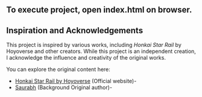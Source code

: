 ## To execute project, open index.html on browser.

## Inspiration and Acknowledgements

This project is inspired by various works, including *Honkai Star Rail* by Hoyoverse and other creators. While this project is an independent creation, I acknowledge the influence and creativity of the original works.

You can explore the original content here:
- [Honkai Star Rail by Hoyoverse](https://hsr.hoyoverse.com) (Official website)- 
- [Saurabh](https://saurabhkgp.itch.io/) (Background Original author)-
